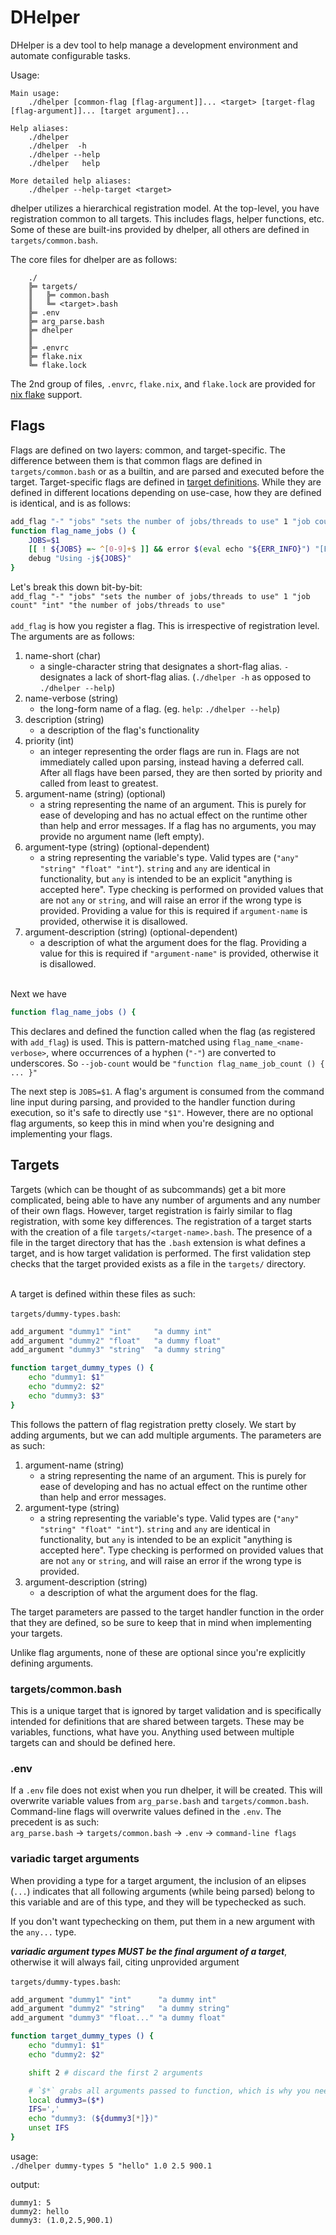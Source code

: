 
# DHelper

DHelper is a dev tool to help manage a development environment and automate configurable tasks.

Usage:
```
Main usage:
    ./dhelper [common-flag [flag-argument]]... <target> [target-flag [flag-argument]]... [target argument]...

Help aliases:
    ./dhelper
    ./dhelper  -h
    ./dhelper --help
    ./dhelper   help

More detailed help aliases:
    ./dhelper --help-target <target>
```

dhelper utilizes a hierarchical registration model. At the top-level, you have registration common to all targets. This includes flags, helper functions, etc. Some of these are built-ins provided by dhelper, all others are defined in `targets/common.bash`.


The core files for dhelper are as follows:
```
    ./
    ╠═ targets/
    ║   ╠═ common.bash
    ║   ╚═ <target>.bash
    ╠═ .env
    ╠═ arg_parse.bash
    ╠═ dhelper
    ║
    ╠═ .envrc
    ╠═ flake.nix
    ╚═ flake.lock
```

The 2nd group of files, `.envrc`, `flake.nix`, and `flake.lock` are provided for [nix flake](#) support.

## Flags

Flags are defined on two layers: common, and target-specific. The difference between them is that common flags are defined in `targets/common.bash` or as a builtin, and are parsed and executed before the target. Target-specific flags are defined in [target definitions](#targets). While they are defined in different locations depending on use-case, how they are defined is identical, and is as follows:
```bash
add_flag "-" "jobs" "sets the number of jobs/threads to use" 1 "job count" "int" "the number of jobs/threads to use"
function flag_name_jobs () {
    JOBS=$1
    [[ ! ${JOBS} =~ ^[0-9]+$ ]] && error $(eval echo "${ERR_INFO}") "[ERROR]: JOBS value '${JOBS}' is not a valid number!" 15
    debug "Using -j${JOBS}"
}
```

Let's break this down bit-by-bit:<br />
`add_flag "-" "jobs" "sets the number of jobs/threads to use" 1 "job count" "int" "the number of jobs/threads to use"` <br /><br />
`add_flag` is how you register a flag. This is irrespective of registration level. The arguments are as follows:
1. name-short           (char)
    - a single-character string that designates a short-flag alias. `-` designates a lack of short-flag alias. (`./dhelper -h` as opposed to `./dhelper --help`)
2. name-verbose         (string)
    - the long-form name of a flag. (eg. `help`: `./dhelper --help`)
3. description          (string)
    - a description of the flag's functionality
4. priority             (int)
    - an integer representing the order flags are run in. Flags are not immediately called upon parsing, instead having a deferred call. After all flags have been parsed, they are then sorted by priority and called from least to greatest.
5. argument-name        (string) (optional)
    - a string representing the name of an argument. This is purely for ease of developing and has no actual effect on the runtime other than help and error messages. If a flag has no arguments, you may provide no argument name (left empty).
6. argument-type        (string) (optional-dependent)
    - a string representing the variable's type. Valid types are (`"any" "string" "float" "int"`). `string` and `any` are identical in functionality, but `any` is intended to be an explicit "anything is accepted here". Type checking is performed on provided values that are not `any` or `string`, and will raise an error if the wrong type is provided. Providing a value for this is required if `argument-name` is provided, otherwise it is disallowed.
7. argument-description (string) (optional-dependent)
    - a description of what the argument does for the flag. Providing a value for this is required if `"argument-name"` is provided, otherwise it is disallowed.
<br /><br />

Next we have
```bash
function flag_name_jobs () {
```
This declares and defined the function called when the flag (as registered with `add_flag`) is used. This is pattern-matched using `flag_name_<name-verbose>`, where occurrences of a hyphen (`"-"`) are converted to underscores. So `--job-count` would be `"function flag_name_job_count () { ... }"`

The next step is `JOBS=$1`. A flag's argument is consumed from the command line input during parsing, and provided to the handler function during execution, so it's safe to directly use `"$1"`. However, there are no optional flag arguments, so keep this in mind when you're designing and implementing your flags.


## Targets

Targets (which can be thought of as subcommands) get a bit more complicated, being able to have any number of arguments and any number of their own flags. However, target registration is fairly similar to flag registration, with some key differences. The registration of a target starts with the creation of a file `targets/<target-name>.bash`. The presence of a file in the target directory that has the `.bash` extension is what defines a target, and is how target validation is performed. The first validation step checks that the target provided exists as a file in the `targets/` directory.

<br />
A target is defined within these files as such:<br />

`targets/dummy-types.bash`:
```bash
add_argument "dummy1" "int"     "a dummy int"
add_argument "dummy2" "float"   "a dummy float"
add_argument "dummy3" "string"  "a dummy string"

function target_dummy_types () {
    echo "dummy1: $1"
    echo "dummy2: $2"
    echo "dummy3: $3"
}
```

This follows the pattern of flag registration pretty closely. We start by adding arguments, but we can add multiple arguments. The parameters are as such:

1. argument-name        (string)
    - a string representing the name of an argument. This is purely for ease of developing and has no actual effect on the runtime other than help and error messages.
2. argument-type        (string)
    - a string representing the variable's type. Valid types are (`"any" "string" "float" "int"`). `string` and `any` are identical in functionality, but `any` is intended to be an explicit "anything is accepted here". Type checking is performed on provided values that are not `any` or `string`, and will raise an error if the wrong type is provided.
3. argument-description (string)
    - a description of what the argument does for the flag.

The target parameters are passed to the target handler function in the order that they are defined, so be sure to keep that in mind when implementing your targets.

Unlike flag arguments, none of these are optional since you're explicitly defining arguments.

### targets/common.bash

This is a unique target that is ignored by target validation and is specifically intended for definitions that are shared between targets. These may be variables, functions, what have you. Anything used between multiple targets can and should be defined here.

### .env

If a `.env` file does not exist when you run dhelper, it will be created. This will overwrite variable values from `arg_parse.bash` and `targets/common.bash`. Command-line flags will overwrite values defined in the `.env`. The precedent is as such: <br />
`arg_parse.bash` -> `targets/common.bash` -> `.env` -> `command-line flags`

### variadic target arguments
When providing a type for a target argument, the inclusion of an elipses (`...`) indicates that all following arguments (while being parsed) belong to this variable and are of this type, and they will be typechecked as such.

If you don't want typechecking on them, put them in a new argument with the `any...` type.

***variadic argument types MUST be the final argument of a target***, otherwise it will always fail, citing unprovided argument

`targets/dummy-types.bash`:
```bash
add_argument "dummy1" "int"      "a dummy int"
add_argument "dummy2" "string"   "a dummy string"
add_argument "dummy3" "float..." "a dummy float"

function target_dummy_types () {
    echo "dummy1: $1"
    echo "dummy2: $2"

    shift 2 # discard the first 2 arguments

    # `$*` grabs all arguments passed to function, which is why you need to discard the first 2
    local dummy3=($*)
    IFS=','
    echo "dummy3: (${dummy3[*]})"
    unset IFS
}
```
usage:<br/>
`./dhelper dummy-types 5 "hello" 1.0 2.5 900.1`

output:
```
dummy1: 5
dummy2: hello
dummy3: (1.0,2.5,900.1)
```

